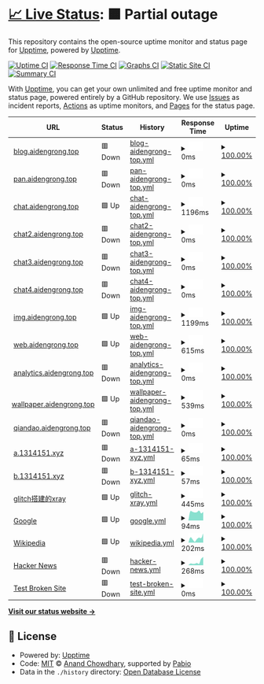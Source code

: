 # [📈 Live Status](https://demo.upptime.js.org): <!--live status--> **🟧 Partial outage**

This repository contains the open-source uptime monitor and status page for [Upptime](https://upptime.js.org), powered by [Upptime](https://github.com/upptime/upptime).

[![Uptime CI](https://github.com/upptime/upptime/workflows/Uptime%20CI/badge.svg)](https://github.com/upptime/upptime/actions?query=workflow%3A%22Uptime+CI%22)
[![Response Time CI](https://github.com/upptime/upptime/workflows/Response%20Time%20CI/badge.svg)](https://github.com/upptime/upptime/actions?query=workflow%3A%22Response+Time+CI%22)
[![Graphs CI](https://github.com/upptime/upptime/workflows/Graphs%20CI/badge.svg)](https://github.com/upptime/upptime/actions?query=workflow%3A%22Graphs+CI%22)
[![Static Site CI](https://github.com/upptime/upptime/workflows/Static%20Site%20CI/badge.svg)](https://github.com/upptime/upptime/actions?query=workflow%3A%22Static+Site+CI%22)
[![Summary CI](https://github.com/upptime/upptime/workflows/Summary%20CI/badge.svg)](https://github.com/upptime/upptime/actions?query=workflow%3A%22Summary+CI%22)

With [Upptime](https://upptime.js.org), you can get your own unlimited and free uptime monitor and status page, powered entirely by a GitHub repository. We use [Issues](https://github.com/upptime/upptime/issues) as incident reports, [Actions](https://github.com/upptime/upptime/actions) as uptime monitors, and [Pages](https://demo.upptime.js.org) for the status page.

<!--start: status pages-->
<!-- This summary is generated by Upptime (https://github.com/upptime/upptime) -->
<!-- Do not edit this manually, your changes will be overwritten -->
<!-- prettier-ignore -->
| URL | Status | History | Response Time | Uptime |
| --- | ------ | ------- | ------------- | ------ |
| <img alt="" src="https://icons.duckduckgo.com/ip3/blog.aidengrong.top.ico" height="13"> [blog.aidengrong.top](https://blog.aidengrong.top) | 🟥 Down | [blog-aidengrong-top.yml](https://github.com/xfxx2022/upptime/commits/HEAD/history/blog-aidengrong-top.yml) | <details><summary><img alt="Response time graph" src="./graphs/blog-aidengrong-top/response-time-week.png" height="20"> 0ms</summary><br><a href="https://demo.upptime.js.org/history/blog-aidengrong-top"><img alt="Response time 875" src="https://img.shields.io/endpoint?url=https%3A%2F%2Fraw.githubusercontent.com%2Fxfxx2022%2Fupptime%2FHEAD%2Fapi%2Fblog-aidengrong-top%2Fresponse-time.json"></a><br><a href="https://demo.upptime.js.org/history/blog-aidengrong-top"><img alt="24-hour response time 0" src="https://img.shields.io/endpoint?url=https%3A%2F%2Fraw.githubusercontent.com%2Fxfxx2022%2Fupptime%2FHEAD%2Fapi%2Fblog-aidengrong-top%2Fresponse-time-day.json"></a><br><a href="https://demo.upptime.js.org/history/blog-aidengrong-top"><img alt="7-day response time 0" src="https://img.shields.io/endpoint?url=https%3A%2F%2Fraw.githubusercontent.com%2Fxfxx2022%2Fupptime%2FHEAD%2Fapi%2Fblog-aidengrong-top%2Fresponse-time-week.json"></a><br><a href="https://demo.upptime.js.org/history/blog-aidengrong-top"><img alt="30-day response time 0" src="https://img.shields.io/endpoint?url=https%3A%2F%2Fraw.githubusercontent.com%2Fxfxx2022%2Fupptime%2FHEAD%2Fapi%2Fblog-aidengrong-top%2Fresponse-time-month.json"></a><br><a href="https://demo.upptime.js.org/history/blog-aidengrong-top"><img alt="1-year response time 875" src="https://img.shields.io/endpoint?url=https%3A%2F%2Fraw.githubusercontent.com%2Fxfxx2022%2Fupptime%2FHEAD%2Fapi%2Fblog-aidengrong-top%2Fresponse-time-year.json"></a></details> | <details><summary><a href="https://demo.upptime.js.org/history/blog-aidengrong-top">100.00%</a></summary><a href="https://demo.upptime.js.org/history/blog-aidengrong-top"><img alt="All-time uptime 100.00%" src="https://img.shields.io/endpoint?url=https%3A%2F%2Fraw.githubusercontent.com%2Fxfxx2022%2Fupptime%2FHEAD%2Fapi%2Fblog-aidengrong-top%2Fuptime.json"></a><br><a href="https://demo.upptime.js.org/history/blog-aidengrong-top"><img alt="24-hour uptime 100.00%" src="https://img.shields.io/endpoint?url=https%3A%2F%2Fraw.githubusercontent.com%2Fxfxx2022%2Fupptime%2FHEAD%2Fapi%2Fblog-aidengrong-top%2Fuptime-day.json"></a><br><a href="https://demo.upptime.js.org/history/blog-aidengrong-top"><img alt="7-day uptime 100.00%" src="https://img.shields.io/endpoint?url=https%3A%2F%2Fraw.githubusercontent.com%2Fxfxx2022%2Fupptime%2FHEAD%2Fapi%2Fblog-aidengrong-top%2Fuptime-week.json"></a><br><a href="https://demo.upptime.js.org/history/blog-aidengrong-top"><img alt="30-day uptime 100.00%" src="https://img.shields.io/endpoint?url=https%3A%2F%2Fraw.githubusercontent.com%2Fxfxx2022%2Fupptime%2FHEAD%2Fapi%2Fblog-aidengrong-top%2Fuptime-month.json"></a><br><a href="https://demo.upptime.js.org/history/blog-aidengrong-top"><img alt="1-year uptime 100.00%" src="https://img.shields.io/endpoint?url=https%3A%2F%2Fraw.githubusercontent.com%2Fxfxx2022%2Fupptime%2FHEAD%2Fapi%2Fblog-aidengrong-top%2Fuptime-year.json"></a></details>
| <img alt="" src="https://icons.duckduckgo.com/ip3/pan.aidengrong.top.ico" height="13"> [pan.aidengrong.top](https://pan.aidengrong.top) | 🟥 Down | [pan-aidengrong-top.yml](https://github.com/xfxx2022/upptime/commits/HEAD/history/pan-aidengrong-top.yml) | <details><summary><img alt="Response time graph" src="./graphs/pan-aidengrong-top/response-time-week.png" height="20"> 0ms</summary><br><a href="https://demo.upptime.js.org/history/pan-aidengrong-top"><img alt="Response time 1245" src="https://img.shields.io/endpoint?url=https%3A%2F%2Fraw.githubusercontent.com%2Fxfxx2022%2Fupptime%2FHEAD%2Fapi%2Fpan-aidengrong-top%2Fresponse-time.json"></a><br><a href="https://demo.upptime.js.org/history/pan-aidengrong-top"><img alt="24-hour response time 0" src="https://img.shields.io/endpoint?url=https%3A%2F%2Fraw.githubusercontent.com%2Fxfxx2022%2Fupptime%2FHEAD%2Fapi%2Fpan-aidengrong-top%2Fresponse-time-day.json"></a><br><a href="https://demo.upptime.js.org/history/pan-aidengrong-top"><img alt="7-day response time 0" src="https://img.shields.io/endpoint?url=https%3A%2F%2Fraw.githubusercontent.com%2Fxfxx2022%2Fupptime%2FHEAD%2Fapi%2Fpan-aidengrong-top%2Fresponse-time-week.json"></a><br><a href="https://demo.upptime.js.org/history/pan-aidengrong-top"><img alt="30-day response time 0" src="https://img.shields.io/endpoint?url=https%3A%2F%2Fraw.githubusercontent.com%2Fxfxx2022%2Fupptime%2FHEAD%2Fapi%2Fpan-aidengrong-top%2Fresponse-time-month.json"></a><br><a href="https://demo.upptime.js.org/history/pan-aidengrong-top"><img alt="1-year response time 1245" src="https://img.shields.io/endpoint?url=https%3A%2F%2Fraw.githubusercontent.com%2Fxfxx2022%2Fupptime%2FHEAD%2Fapi%2Fpan-aidengrong-top%2Fresponse-time-year.json"></a></details> | <details><summary><a href="https://demo.upptime.js.org/history/pan-aidengrong-top">100.00%</a></summary><a href="https://demo.upptime.js.org/history/pan-aidengrong-top"><img alt="All-time uptime 100.00%" src="https://img.shields.io/endpoint?url=https%3A%2F%2Fraw.githubusercontent.com%2Fxfxx2022%2Fupptime%2FHEAD%2Fapi%2Fpan-aidengrong-top%2Fuptime.json"></a><br><a href="https://demo.upptime.js.org/history/pan-aidengrong-top"><img alt="24-hour uptime 100.00%" src="https://img.shields.io/endpoint?url=https%3A%2F%2Fraw.githubusercontent.com%2Fxfxx2022%2Fupptime%2FHEAD%2Fapi%2Fpan-aidengrong-top%2Fuptime-day.json"></a><br><a href="https://demo.upptime.js.org/history/pan-aidengrong-top"><img alt="7-day uptime 100.00%" src="https://img.shields.io/endpoint?url=https%3A%2F%2Fraw.githubusercontent.com%2Fxfxx2022%2Fupptime%2FHEAD%2Fapi%2Fpan-aidengrong-top%2Fuptime-week.json"></a><br><a href="https://demo.upptime.js.org/history/pan-aidengrong-top"><img alt="30-day uptime 100.00%" src="https://img.shields.io/endpoint?url=https%3A%2F%2Fraw.githubusercontent.com%2Fxfxx2022%2Fupptime%2FHEAD%2Fapi%2Fpan-aidengrong-top%2Fuptime-month.json"></a><br><a href="https://demo.upptime.js.org/history/pan-aidengrong-top"><img alt="1-year uptime 100.00%" src="https://img.shields.io/endpoint?url=https%3A%2F%2Fraw.githubusercontent.com%2Fxfxx2022%2Fupptime%2FHEAD%2Fapi%2Fpan-aidengrong-top%2Fuptime-year.json"></a></details>
| <img alt="" src="https://icons.duckduckgo.com/ip3/chat.aidengrong.top.ico" height="13"> [chat.aidengrong.top](https://chat.aidengrong.top) | 🟩 Up | [chat-aidengrong-top.yml](https://github.com/xfxx2022/upptime/commits/HEAD/history/chat-aidengrong-top.yml) | <details><summary><img alt="Response time graph" src="./graphs/chat-aidengrong-top/response-time-week.png" height="20"> 1196ms</summary><br><a href="https://demo.upptime.js.org/history/chat-aidengrong-top"><img alt="Response time 1202" src="https://img.shields.io/endpoint?url=https%3A%2F%2Fraw.githubusercontent.com%2Fxfxx2022%2Fupptime%2FHEAD%2Fapi%2Fchat-aidengrong-top%2Fresponse-time.json"></a><br><a href="https://demo.upptime.js.org/history/chat-aidengrong-top"><img alt="24-hour response time 1557" src="https://img.shields.io/endpoint?url=https%3A%2F%2Fraw.githubusercontent.com%2Fxfxx2022%2Fupptime%2FHEAD%2Fapi%2Fchat-aidengrong-top%2Fresponse-time-day.json"></a><br><a href="https://demo.upptime.js.org/history/chat-aidengrong-top"><img alt="7-day response time 1196" src="https://img.shields.io/endpoint?url=https%3A%2F%2Fraw.githubusercontent.com%2Fxfxx2022%2Fupptime%2FHEAD%2Fapi%2Fchat-aidengrong-top%2Fresponse-time-week.json"></a><br><a href="https://demo.upptime.js.org/history/chat-aidengrong-top"><img alt="30-day response time 1153" src="https://img.shields.io/endpoint?url=https%3A%2F%2Fraw.githubusercontent.com%2Fxfxx2022%2Fupptime%2FHEAD%2Fapi%2Fchat-aidengrong-top%2Fresponse-time-month.json"></a><br><a href="https://demo.upptime.js.org/history/chat-aidengrong-top"><img alt="1-year response time 1202" src="https://img.shields.io/endpoint?url=https%3A%2F%2Fraw.githubusercontent.com%2Fxfxx2022%2Fupptime%2FHEAD%2Fapi%2Fchat-aidengrong-top%2Fresponse-time-year.json"></a></details> | <details><summary><a href="https://demo.upptime.js.org/history/chat-aidengrong-top">100.00%</a></summary><a href="https://demo.upptime.js.org/history/chat-aidengrong-top"><img alt="All-time uptime 100.00%" src="https://img.shields.io/endpoint?url=https%3A%2F%2Fraw.githubusercontent.com%2Fxfxx2022%2Fupptime%2FHEAD%2Fapi%2Fchat-aidengrong-top%2Fuptime.json"></a><br><a href="https://demo.upptime.js.org/history/chat-aidengrong-top"><img alt="24-hour uptime 100.00%" src="https://img.shields.io/endpoint?url=https%3A%2F%2Fraw.githubusercontent.com%2Fxfxx2022%2Fupptime%2FHEAD%2Fapi%2Fchat-aidengrong-top%2Fuptime-day.json"></a><br><a href="https://demo.upptime.js.org/history/chat-aidengrong-top"><img alt="7-day uptime 100.00%" src="https://img.shields.io/endpoint?url=https%3A%2F%2Fraw.githubusercontent.com%2Fxfxx2022%2Fupptime%2FHEAD%2Fapi%2Fchat-aidengrong-top%2Fuptime-week.json"></a><br><a href="https://demo.upptime.js.org/history/chat-aidengrong-top"><img alt="30-day uptime 100.00%" src="https://img.shields.io/endpoint?url=https%3A%2F%2Fraw.githubusercontent.com%2Fxfxx2022%2Fupptime%2FHEAD%2Fapi%2Fchat-aidengrong-top%2Fuptime-month.json"></a><br><a href="https://demo.upptime.js.org/history/chat-aidengrong-top"><img alt="1-year uptime 100.00%" src="https://img.shields.io/endpoint?url=https%3A%2F%2Fraw.githubusercontent.com%2Fxfxx2022%2Fupptime%2FHEAD%2Fapi%2Fchat-aidengrong-top%2Fuptime-year.json"></a></details>
| <img alt="" src="https://icons.duckduckgo.com/ip3/chat2.aidengrong.top.ico" height="13"> [chat2.aidengrong.top](https://chat2.aidengrong.top) | 🟥 Down | [chat2-aidengrong-top.yml](https://github.com/xfxx2022/upptime/commits/HEAD/history/chat2-aidengrong-top.yml) | <details><summary><img alt="Response time graph" src="./graphs/chat2-aidengrong-top/response-time-week.png" height="20"> 0ms</summary><br><a href="https://demo.upptime.js.org/history/chat2-aidengrong-top"><img alt="Response time 794" src="https://img.shields.io/endpoint?url=https%3A%2F%2Fraw.githubusercontent.com%2Fxfxx2022%2Fupptime%2FHEAD%2Fapi%2Fchat2-aidengrong-top%2Fresponse-time.json"></a><br><a href="https://demo.upptime.js.org/history/chat2-aidengrong-top"><img alt="24-hour response time 0" src="https://img.shields.io/endpoint?url=https%3A%2F%2Fraw.githubusercontent.com%2Fxfxx2022%2Fupptime%2FHEAD%2Fapi%2Fchat2-aidengrong-top%2Fresponse-time-day.json"></a><br><a href="https://demo.upptime.js.org/history/chat2-aidengrong-top"><img alt="7-day response time 0" src="https://img.shields.io/endpoint?url=https%3A%2F%2Fraw.githubusercontent.com%2Fxfxx2022%2Fupptime%2FHEAD%2Fapi%2Fchat2-aidengrong-top%2Fresponse-time-week.json"></a><br><a href="https://demo.upptime.js.org/history/chat2-aidengrong-top"><img alt="30-day response time 0" src="https://img.shields.io/endpoint?url=https%3A%2F%2Fraw.githubusercontent.com%2Fxfxx2022%2Fupptime%2FHEAD%2Fapi%2Fchat2-aidengrong-top%2Fresponse-time-month.json"></a><br><a href="https://demo.upptime.js.org/history/chat2-aidengrong-top"><img alt="1-year response time 794" src="https://img.shields.io/endpoint?url=https%3A%2F%2Fraw.githubusercontent.com%2Fxfxx2022%2Fupptime%2FHEAD%2Fapi%2Fchat2-aidengrong-top%2Fresponse-time-year.json"></a></details> | <details><summary><a href="https://demo.upptime.js.org/history/chat2-aidengrong-top">100.00%</a></summary><a href="https://demo.upptime.js.org/history/chat2-aidengrong-top"><img alt="All-time uptime 100.00%" src="https://img.shields.io/endpoint?url=https%3A%2F%2Fraw.githubusercontent.com%2Fxfxx2022%2Fupptime%2FHEAD%2Fapi%2Fchat2-aidengrong-top%2Fuptime.json"></a><br><a href="https://demo.upptime.js.org/history/chat2-aidengrong-top"><img alt="24-hour uptime 100.00%" src="https://img.shields.io/endpoint?url=https%3A%2F%2Fraw.githubusercontent.com%2Fxfxx2022%2Fupptime%2FHEAD%2Fapi%2Fchat2-aidengrong-top%2Fuptime-day.json"></a><br><a href="https://demo.upptime.js.org/history/chat2-aidengrong-top"><img alt="7-day uptime 100.00%" src="https://img.shields.io/endpoint?url=https%3A%2F%2Fraw.githubusercontent.com%2Fxfxx2022%2Fupptime%2FHEAD%2Fapi%2Fchat2-aidengrong-top%2Fuptime-week.json"></a><br><a href="https://demo.upptime.js.org/history/chat2-aidengrong-top"><img alt="30-day uptime 100.00%" src="https://img.shields.io/endpoint?url=https%3A%2F%2Fraw.githubusercontent.com%2Fxfxx2022%2Fupptime%2FHEAD%2Fapi%2Fchat2-aidengrong-top%2Fuptime-month.json"></a><br><a href="https://demo.upptime.js.org/history/chat2-aidengrong-top"><img alt="1-year uptime 100.00%" src="https://img.shields.io/endpoint?url=https%3A%2F%2Fraw.githubusercontent.com%2Fxfxx2022%2Fupptime%2FHEAD%2Fapi%2Fchat2-aidengrong-top%2Fuptime-year.json"></a></details>
| <img alt="" src="https://icons.duckduckgo.com/ip3/chat3.aidengrong.top.ico" height="13"> [chat3.aidengrong.top](https://chat3.aidengrong.top) | 🟥 Down | [chat3-aidengrong-top.yml](https://github.com/xfxx2022/upptime/commits/HEAD/history/chat3-aidengrong-top.yml) | <details><summary><img alt="Response time graph" src="./graphs/chat3-aidengrong-top/response-time-week.png" height="20"> 0ms</summary><br><a href="https://demo.upptime.js.org/history/chat3-aidengrong-top"><img alt="Response time 0" src="https://img.shields.io/endpoint?url=https%3A%2F%2Fraw.githubusercontent.com%2Fxfxx2022%2Fupptime%2FHEAD%2Fapi%2Fchat3-aidengrong-top%2Fresponse-time.json"></a><br><a href="https://demo.upptime.js.org/history/chat3-aidengrong-top"><img alt="24-hour response time 0" src="https://img.shields.io/endpoint?url=https%3A%2F%2Fraw.githubusercontent.com%2Fxfxx2022%2Fupptime%2FHEAD%2Fapi%2Fchat3-aidengrong-top%2Fresponse-time-day.json"></a><br><a href="https://demo.upptime.js.org/history/chat3-aidengrong-top"><img alt="7-day response time 0" src="https://img.shields.io/endpoint?url=https%3A%2F%2Fraw.githubusercontent.com%2Fxfxx2022%2Fupptime%2FHEAD%2Fapi%2Fchat3-aidengrong-top%2Fresponse-time-week.json"></a><br><a href="https://demo.upptime.js.org/history/chat3-aidengrong-top"><img alt="30-day response time 0" src="https://img.shields.io/endpoint?url=https%3A%2F%2Fraw.githubusercontent.com%2Fxfxx2022%2Fupptime%2FHEAD%2Fapi%2Fchat3-aidengrong-top%2Fresponse-time-month.json"></a><br><a href="https://demo.upptime.js.org/history/chat3-aidengrong-top"><img alt="1-year response time 0" src="https://img.shields.io/endpoint?url=https%3A%2F%2Fraw.githubusercontent.com%2Fxfxx2022%2Fupptime%2FHEAD%2Fapi%2Fchat3-aidengrong-top%2Fresponse-time-year.json"></a></details> | <details><summary><a href="https://demo.upptime.js.org/history/chat3-aidengrong-top">100.00%</a></summary><a href="https://demo.upptime.js.org/history/chat3-aidengrong-top"><img alt="All-time uptime 100.00%" src="https://img.shields.io/endpoint?url=https%3A%2F%2Fraw.githubusercontent.com%2Fxfxx2022%2Fupptime%2FHEAD%2Fapi%2Fchat3-aidengrong-top%2Fuptime.json"></a><br><a href="https://demo.upptime.js.org/history/chat3-aidengrong-top"><img alt="24-hour uptime 100.00%" src="https://img.shields.io/endpoint?url=https%3A%2F%2Fraw.githubusercontent.com%2Fxfxx2022%2Fupptime%2FHEAD%2Fapi%2Fchat3-aidengrong-top%2Fuptime-day.json"></a><br><a href="https://demo.upptime.js.org/history/chat3-aidengrong-top"><img alt="7-day uptime 100.00%" src="https://img.shields.io/endpoint?url=https%3A%2F%2Fraw.githubusercontent.com%2Fxfxx2022%2Fupptime%2FHEAD%2Fapi%2Fchat3-aidengrong-top%2Fuptime-week.json"></a><br><a href="https://demo.upptime.js.org/history/chat3-aidengrong-top"><img alt="30-day uptime 100.00%" src="https://img.shields.io/endpoint?url=https%3A%2F%2Fraw.githubusercontent.com%2Fxfxx2022%2Fupptime%2FHEAD%2Fapi%2Fchat3-aidengrong-top%2Fuptime-month.json"></a><br><a href="https://demo.upptime.js.org/history/chat3-aidengrong-top"><img alt="1-year uptime 100.00%" src="https://img.shields.io/endpoint?url=https%3A%2F%2Fraw.githubusercontent.com%2Fxfxx2022%2Fupptime%2FHEAD%2Fapi%2Fchat3-aidengrong-top%2Fuptime-year.json"></a></details>
| <img alt="" src="https://icons.duckduckgo.com/ip3/chat4.aidengrong.top.ico" height="13"> [chat4.aidengrong.top](https://chat4.aidengrong.top) | 🟥 Down | [chat4-aidengrong-top.yml](https://github.com/xfxx2022/upptime/commits/HEAD/history/chat4-aidengrong-top.yml) | <details><summary><img alt="Response time graph" src="./graphs/chat4-aidengrong-top/response-time-week.png" height="20"> 0ms</summary><br><a href="https://demo.upptime.js.org/history/chat4-aidengrong-top"><img alt="Response time 805" src="https://img.shields.io/endpoint?url=https%3A%2F%2Fraw.githubusercontent.com%2Fxfxx2022%2Fupptime%2FHEAD%2Fapi%2Fchat4-aidengrong-top%2Fresponse-time.json"></a><br><a href="https://demo.upptime.js.org/history/chat4-aidengrong-top"><img alt="24-hour response time 0" src="https://img.shields.io/endpoint?url=https%3A%2F%2Fraw.githubusercontent.com%2Fxfxx2022%2Fupptime%2FHEAD%2Fapi%2Fchat4-aidengrong-top%2Fresponse-time-day.json"></a><br><a href="https://demo.upptime.js.org/history/chat4-aidengrong-top"><img alt="7-day response time 0" src="https://img.shields.io/endpoint?url=https%3A%2F%2Fraw.githubusercontent.com%2Fxfxx2022%2Fupptime%2FHEAD%2Fapi%2Fchat4-aidengrong-top%2Fresponse-time-week.json"></a><br><a href="https://demo.upptime.js.org/history/chat4-aidengrong-top"><img alt="30-day response time 0" src="https://img.shields.io/endpoint?url=https%3A%2F%2Fraw.githubusercontent.com%2Fxfxx2022%2Fupptime%2FHEAD%2Fapi%2Fchat4-aidengrong-top%2Fresponse-time-month.json"></a><br><a href="https://demo.upptime.js.org/history/chat4-aidengrong-top"><img alt="1-year response time 805" src="https://img.shields.io/endpoint?url=https%3A%2F%2Fraw.githubusercontent.com%2Fxfxx2022%2Fupptime%2FHEAD%2Fapi%2Fchat4-aidengrong-top%2Fresponse-time-year.json"></a></details> | <details><summary><a href="https://demo.upptime.js.org/history/chat4-aidengrong-top">100.00%</a></summary><a href="https://demo.upptime.js.org/history/chat4-aidengrong-top"><img alt="All-time uptime 100.00%" src="https://img.shields.io/endpoint?url=https%3A%2F%2Fraw.githubusercontent.com%2Fxfxx2022%2Fupptime%2FHEAD%2Fapi%2Fchat4-aidengrong-top%2Fuptime.json"></a><br><a href="https://demo.upptime.js.org/history/chat4-aidengrong-top"><img alt="24-hour uptime 100.00%" src="https://img.shields.io/endpoint?url=https%3A%2F%2Fraw.githubusercontent.com%2Fxfxx2022%2Fupptime%2FHEAD%2Fapi%2Fchat4-aidengrong-top%2Fuptime-day.json"></a><br><a href="https://demo.upptime.js.org/history/chat4-aidengrong-top"><img alt="7-day uptime 100.00%" src="https://img.shields.io/endpoint?url=https%3A%2F%2Fraw.githubusercontent.com%2Fxfxx2022%2Fupptime%2FHEAD%2Fapi%2Fchat4-aidengrong-top%2Fuptime-week.json"></a><br><a href="https://demo.upptime.js.org/history/chat4-aidengrong-top"><img alt="30-day uptime 100.00%" src="https://img.shields.io/endpoint?url=https%3A%2F%2Fraw.githubusercontent.com%2Fxfxx2022%2Fupptime%2FHEAD%2Fapi%2Fchat4-aidengrong-top%2Fuptime-month.json"></a><br><a href="https://demo.upptime.js.org/history/chat4-aidengrong-top"><img alt="1-year uptime 100.00%" src="https://img.shields.io/endpoint?url=https%3A%2F%2Fraw.githubusercontent.com%2Fxfxx2022%2Fupptime%2FHEAD%2Fapi%2Fchat4-aidengrong-top%2Fuptime-year.json"></a></details>
| <img alt="" src="https://icons.duckduckgo.com/ip3/img.aidengrong.top.ico" height="13"> [img.aidengrong.top](https://img.aidengrong.top) | 🟩 Up | [img-aidengrong-top.yml](https://github.com/xfxx2022/upptime/commits/HEAD/history/img-aidengrong-top.yml) | <details><summary><img alt="Response time graph" src="./graphs/img-aidengrong-top/response-time-week.png" height="20"> 1199ms</summary><br><a href="https://demo.upptime.js.org/history/img-aidengrong-top"><img alt="Response time 1254" src="https://img.shields.io/endpoint?url=https%3A%2F%2Fraw.githubusercontent.com%2Fxfxx2022%2Fupptime%2FHEAD%2Fapi%2Fimg-aidengrong-top%2Fresponse-time.json"></a><br><a href="https://demo.upptime.js.org/history/img-aidengrong-top"><img alt="24-hour response time 1412" src="https://img.shields.io/endpoint?url=https%3A%2F%2Fraw.githubusercontent.com%2Fxfxx2022%2Fupptime%2FHEAD%2Fapi%2Fimg-aidengrong-top%2Fresponse-time-day.json"></a><br><a href="https://demo.upptime.js.org/history/img-aidengrong-top"><img alt="7-day response time 1199" src="https://img.shields.io/endpoint?url=https%3A%2F%2Fraw.githubusercontent.com%2Fxfxx2022%2Fupptime%2FHEAD%2Fapi%2Fimg-aidengrong-top%2Fresponse-time-week.json"></a><br><a href="https://demo.upptime.js.org/history/img-aidengrong-top"><img alt="30-day response time 1247" src="https://img.shields.io/endpoint?url=https%3A%2F%2Fraw.githubusercontent.com%2Fxfxx2022%2Fupptime%2FHEAD%2Fapi%2Fimg-aidengrong-top%2Fresponse-time-month.json"></a><br><a href="https://demo.upptime.js.org/history/img-aidengrong-top"><img alt="1-year response time 1254" src="https://img.shields.io/endpoint?url=https%3A%2F%2Fraw.githubusercontent.com%2Fxfxx2022%2Fupptime%2FHEAD%2Fapi%2Fimg-aidengrong-top%2Fresponse-time-year.json"></a></details> | <details><summary><a href="https://demo.upptime.js.org/history/img-aidengrong-top">100.00%</a></summary><a href="https://demo.upptime.js.org/history/img-aidengrong-top"><img alt="All-time uptime 100.00%" src="https://img.shields.io/endpoint?url=https%3A%2F%2Fraw.githubusercontent.com%2Fxfxx2022%2Fupptime%2FHEAD%2Fapi%2Fimg-aidengrong-top%2Fuptime.json"></a><br><a href="https://demo.upptime.js.org/history/img-aidengrong-top"><img alt="24-hour uptime 100.00%" src="https://img.shields.io/endpoint?url=https%3A%2F%2Fraw.githubusercontent.com%2Fxfxx2022%2Fupptime%2FHEAD%2Fapi%2Fimg-aidengrong-top%2Fuptime-day.json"></a><br><a href="https://demo.upptime.js.org/history/img-aidengrong-top"><img alt="7-day uptime 100.00%" src="https://img.shields.io/endpoint?url=https%3A%2F%2Fraw.githubusercontent.com%2Fxfxx2022%2Fupptime%2FHEAD%2Fapi%2Fimg-aidengrong-top%2Fuptime-week.json"></a><br><a href="https://demo.upptime.js.org/history/img-aidengrong-top"><img alt="30-day uptime 100.00%" src="https://img.shields.io/endpoint?url=https%3A%2F%2Fraw.githubusercontent.com%2Fxfxx2022%2Fupptime%2FHEAD%2Fapi%2Fimg-aidengrong-top%2Fuptime-month.json"></a><br><a href="https://demo.upptime.js.org/history/img-aidengrong-top"><img alt="1-year uptime 100.00%" src="https://img.shields.io/endpoint?url=https%3A%2F%2Fraw.githubusercontent.com%2Fxfxx2022%2Fupptime%2FHEAD%2Fapi%2Fimg-aidengrong-top%2Fuptime-year.json"></a></details>
| <img alt="" src="https://icons.duckduckgo.com/ip3/web.aidengrong.top.ico" height="13"> [web.aidengrong.top](https://web.aidengrong.top) | 🟩 Up | [web-aidengrong-top.yml](https://github.com/xfxx2022/upptime/commits/HEAD/history/web-aidengrong-top.yml) | <details><summary><img alt="Response time graph" src="./graphs/web-aidengrong-top/response-time-week.png" height="20"> 615ms</summary><br><a href="https://demo.upptime.js.org/history/web-aidengrong-top"><img alt="Response time 617" src="https://img.shields.io/endpoint?url=https%3A%2F%2Fraw.githubusercontent.com%2Fxfxx2022%2Fupptime%2FHEAD%2Fapi%2Fweb-aidengrong-top%2Fresponse-time.json"></a><br><a href="https://demo.upptime.js.org/history/web-aidengrong-top"><img alt="24-hour response time 546" src="https://img.shields.io/endpoint?url=https%3A%2F%2Fraw.githubusercontent.com%2Fxfxx2022%2Fupptime%2FHEAD%2Fapi%2Fweb-aidengrong-top%2Fresponse-time-day.json"></a><br><a href="https://demo.upptime.js.org/history/web-aidengrong-top"><img alt="7-day response time 615" src="https://img.shields.io/endpoint?url=https%3A%2F%2Fraw.githubusercontent.com%2Fxfxx2022%2Fupptime%2FHEAD%2Fapi%2Fweb-aidengrong-top%2Fresponse-time-week.json"></a><br><a href="https://demo.upptime.js.org/history/web-aidengrong-top"><img alt="30-day response time 612" src="https://img.shields.io/endpoint?url=https%3A%2F%2Fraw.githubusercontent.com%2Fxfxx2022%2Fupptime%2FHEAD%2Fapi%2Fweb-aidengrong-top%2Fresponse-time-month.json"></a><br><a href="https://demo.upptime.js.org/history/web-aidengrong-top"><img alt="1-year response time 617" src="https://img.shields.io/endpoint?url=https%3A%2F%2Fraw.githubusercontent.com%2Fxfxx2022%2Fupptime%2FHEAD%2Fapi%2Fweb-aidengrong-top%2Fresponse-time-year.json"></a></details> | <details><summary><a href="https://demo.upptime.js.org/history/web-aidengrong-top">100.00%</a></summary><a href="https://demo.upptime.js.org/history/web-aidengrong-top"><img alt="All-time uptime 100.00%" src="https://img.shields.io/endpoint?url=https%3A%2F%2Fraw.githubusercontent.com%2Fxfxx2022%2Fupptime%2FHEAD%2Fapi%2Fweb-aidengrong-top%2Fuptime.json"></a><br><a href="https://demo.upptime.js.org/history/web-aidengrong-top"><img alt="24-hour uptime 100.00%" src="https://img.shields.io/endpoint?url=https%3A%2F%2Fraw.githubusercontent.com%2Fxfxx2022%2Fupptime%2FHEAD%2Fapi%2Fweb-aidengrong-top%2Fuptime-day.json"></a><br><a href="https://demo.upptime.js.org/history/web-aidengrong-top"><img alt="7-day uptime 100.00%" src="https://img.shields.io/endpoint?url=https%3A%2F%2Fraw.githubusercontent.com%2Fxfxx2022%2Fupptime%2FHEAD%2Fapi%2Fweb-aidengrong-top%2Fuptime-week.json"></a><br><a href="https://demo.upptime.js.org/history/web-aidengrong-top"><img alt="30-day uptime 100.00%" src="https://img.shields.io/endpoint?url=https%3A%2F%2Fraw.githubusercontent.com%2Fxfxx2022%2Fupptime%2FHEAD%2Fapi%2Fweb-aidengrong-top%2Fuptime-month.json"></a><br><a href="https://demo.upptime.js.org/history/web-aidengrong-top"><img alt="1-year uptime 100.00%" src="https://img.shields.io/endpoint?url=https%3A%2F%2Fraw.githubusercontent.com%2Fxfxx2022%2Fupptime%2FHEAD%2Fapi%2Fweb-aidengrong-top%2Fuptime-year.json"></a></details>
| <img alt="" src="https://icons.duckduckgo.com/ip3/analytics.aidengrong.top.ico" height="13"> [analytics.aidengrong.top](https://analytics.aidengrong.top) | 🟥 Down | [analytics-aidengrong-top.yml](https://github.com/xfxx2022/upptime/commits/HEAD/history/analytics-aidengrong-top.yml) | <details><summary><img alt="Response time graph" src="./graphs/analytics-aidengrong-top/response-time-week.png" height="20"> 0ms</summary><br><a href="https://demo.upptime.js.org/history/analytics-aidengrong-top"><img alt="Response time 576" src="https://img.shields.io/endpoint?url=https%3A%2F%2Fraw.githubusercontent.com%2Fxfxx2022%2Fupptime%2FHEAD%2Fapi%2Fanalytics-aidengrong-top%2Fresponse-time.json"></a><br><a href="https://demo.upptime.js.org/history/analytics-aidengrong-top"><img alt="24-hour response time 0" src="https://img.shields.io/endpoint?url=https%3A%2F%2Fraw.githubusercontent.com%2Fxfxx2022%2Fupptime%2FHEAD%2Fapi%2Fanalytics-aidengrong-top%2Fresponse-time-day.json"></a><br><a href="https://demo.upptime.js.org/history/analytics-aidengrong-top"><img alt="7-day response time 0" src="https://img.shields.io/endpoint?url=https%3A%2F%2Fraw.githubusercontent.com%2Fxfxx2022%2Fupptime%2FHEAD%2Fapi%2Fanalytics-aidengrong-top%2Fresponse-time-week.json"></a><br><a href="https://demo.upptime.js.org/history/analytics-aidengrong-top"><img alt="30-day response time 0" src="https://img.shields.io/endpoint?url=https%3A%2F%2Fraw.githubusercontent.com%2Fxfxx2022%2Fupptime%2FHEAD%2Fapi%2Fanalytics-aidengrong-top%2Fresponse-time-month.json"></a><br><a href="https://demo.upptime.js.org/history/analytics-aidengrong-top"><img alt="1-year response time 576" src="https://img.shields.io/endpoint?url=https%3A%2F%2Fraw.githubusercontent.com%2Fxfxx2022%2Fupptime%2FHEAD%2Fapi%2Fanalytics-aidengrong-top%2Fresponse-time-year.json"></a></details> | <details><summary><a href="https://demo.upptime.js.org/history/analytics-aidengrong-top">100.00%</a></summary><a href="https://demo.upptime.js.org/history/analytics-aidengrong-top"><img alt="All-time uptime 100.00%" src="https://img.shields.io/endpoint?url=https%3A%2F%2Fraw.githubusercontent.com%2Fxfxx2022%2Fupptime%2FHEAD%2Fapi%2Fanalytics-aidengrong-top%2Fuptime.json"></a><br><a href="https://demo.upptime.js.org/history/analytics-aidengrong-top"><img alt="24-hour uptime 100.00%" src="https://img.shields.io/endpoint?url=https%3A%2F%2Fraw.githubusercontent.com%2Fxfxx2022%2Fupptime%2FHEAD%2Fapi%2Fanalytics-aidengrong-top%2Fuptime-day.json"></a><br><a href="https://demo.upptime.js.org/history/analytics-aidengrong-top"><img alt="7-day uptime 100.00%" src="https://img.shields.io/endpoint?url=https%3A%2F%2Fraw.githubusercontent.com%2Fxfxx2022%2Fupptime%2FHEAD%2Fapi%2Fanalytics-aidengrong-top%2Fuptime-week.json"></a><br><a href="https://demo.upptime.js.org/history/analytics-aidengrong-top"><img alt="30-day uptime 100.00%" src="https://img.shields.io/endpoint?url=https%3A%2F%2Fraw.githubusercontent.com%2Fxfxx2022%2Fupptime%2FHEAD%2Fapi%2Fanalytics-aidengrong-top%2Fuptime-month.json"></a><br><a href="https://demo.upptime.js.org/history/analytics-aidengrong-top"><img alt="1-year uptime 100.00%" src="https://img.shields.io/endpoint?url=https%3A%2F%2Fraw.githubusercontent.com%2Fxfxx2022%2Fupptime%2FHEAD%2Fapi%2Fanalytics-aidengrong-top%2Fuptime-year.json"></a></details>
| <img alt="" src="https://icons.duckduckgo.com/ip3/wallpaper.aidengrong.top.ico" height="13"> [wallpaper.aidengrong.top](https://wallpaper.aidengrong.top) | 🟩 Up | [wallpaper-aidengrong-top.yml](https://github.com/xfxx2022/upptime/commits/HEAD/history/wallpaper-aidengrong-top.yml) | <details><summary><img alt="Response time graph" src="./graphs/wallpaper-aidengrong-top/response-time-week.png" height="20"> 539ms</summary><br><a href="https://demo.upptime.js.org/history/wallpaper-aidengrong-top"><img alt="Response time 606" src="https://img.shields.io/endpoint?url=https%3A%2F%2Fraw.githubusercontent.com%2Fxfxx2022%2Fupptime%2FHEAD%2Fapi%2Fwallpaper-aidengrong-top%2Fresponse-time.json"></a><br><a href="https://demo.upptime.js.org/history/wallpaper-aidengrong-top"><img alt="24-hour response time 676" src="https://img.shields.io/endpoint?url=https%3A%2F%2Fraw.githubusercontent.com%2Fxfxx2022%2Fupptime%2FHEAD%2Fapi%2Fwallpaper-aidengrong-top%2Fresponse-time-day.json"></a><br><a href="https://demo.upptime.js.org/history/wallpaper-aidengrong-top"><img alt="7-day response time 539" src="https://img.shields.io/endpoint?url=https%3A%2F%2Fraw.githubusercontent.com%2Fxfxx2022%2Fupptime%2FHEAD%2Fapi%2Fwallpaper-aidengrong-top%2Fresponse-time-week.json"></a><br><a href="https://demo.upptime.js.org/history/wallpaper-aidengrong-top"><img alt="30-day response time 584" src="https://img.shields.io/endpoint?url=https%3A%2F%2Fraw.githubusercontent.com%2Fxfxx2022%2Fupptime%2FHEAD%2Fapi%2Fwallpaper-aidengrong-top%2Fresponse-time-month.json"></a><br><a href="https://demo.upptime.js.org/history/wallpaper-aidengrong-top"><img alt="1-year response time 606" src="https://img.shields.io/endpoint?url=https%3A%2F%2Fraw.githubusercontent.com%2Fxfxx2022%2Fupptime%2FHEAD%2Fapi%2Fwallpaper-aidengrong-top%2Fresponse-time-year.json"></a></details> | <details><summary><a href="https://demo.upptime.js.org/history/wallpaper-aidengrong-top">100.00%</a></summary><a href="https://demo.upptime.js.org/history/wallpaper-aidengrong-top"><img alt="All-time uptime 100.00%" src="https://img.shields.io/endpoint?url=https%3A%2F%2Fraw.githubusercontent.com%2Fxfxx2022%2Fupptime%2FHEAD%2Fapi%2Fwallpaper-aidengrong-top%2Fuptime.json"></a><br><a href="https://demo.upptime.js.org/history/wallpaper-aidengrong-top"><img alt="24-hour uptime 100.00%" src="https://img.shields.io/endpoint?url=https%3A%2F%2Fraw.githubusercontent.com%2Fxfxx2022%2Fupptime%2FHEAD%2Fapi%2Fwallpaper-aidengrong-top%2Fuptime-day.json"></a><br><a href="https://demo.upptime.js.org/history/wallpaper-aidengrong-top"><img alt="7-day uptime 100.00%" src="https://img.shields.io/endpoint?url=https%3A%2F%2Fraw.githubusercontent.com%2Fxfxx2022%2Fupptime%2FHEAD%2Fapi%2Fwallpaper-aidengrong-top%2Fuptime-week.json"></a><br><a href="https://demo.upptime.js.org/history/wallpaper-aidengrong-top"><img alt="30-day uptime 100.00%" src="https://img.shields.io/endpoint?url=https%3A%2F%2Fraw.githubusercontent.com%2Fxfxx2022%2Fupptime%2FHEAD%2Fapi%2Fwallpaper-aidengrong-top%2Fuptime-month.json"></a><br><a href="https://demo.upptime.js.org/history/wallpaper-aidengrong-top"><img alt="1-year uptime 100.00%" src="https://img.shields.io/endpoint?url=https%3A%2F%2Fraw.githubusercontent.com%2Fxfxx2022%2Fupptime%2FHEAD%2Fapi%2Fwallpaper-aidengrong-top%2Fuptime-year.json"></a></details>
| <img alt="" src="https://icons.duckduckgo.com/ip3/qiandao.aidengrong.top.ico" height="13"> [qiandao.aidengrong.top](https://qiandao.aidengrong.top) | 🟥 Down | [qiandao-aidengrong-top.yml](https://github.com/xfxx2022/upptime/commits/HEAD/history/qiandao-aidengrong-top.yml) | <details><summary><img alt="Response time graph" src="./graphs/qiandao-aidengrong-top/response-time-week.png" height="20"> 0ms</summary><br><a href="https://demo.upptime.js.org/history/qiandao-aidengrong-top"><img alt="Response time 1750" src="https://img.shields.io/endpoint?url=https%3A%2F%2Fraw.githubusercontent.com%2Fxfxx2022%2Fupptime%2FHEAD%2Fapi%2Fqiandao-aidengrong-top%2Fresponse-time.json"></a><br><a href="https://demo.upptime.js.org/history/qiandao-aidengrong-top"><img alt="24-hour response time 0" src="https://img.shields.io/endpoint?url=https%3A%2F%2Fraw.githubusercontent.com%2Fxfxx2022%2Fupptime%2FHEAD%2Fapi%2Fqiandao-aidengrong-top%2Fresponse-time-day.json"></a><br><a href="https://demo.upptime.js.org/history/qiandao-aidengrong-top"><img alt="7-day response time 0" src="https://img.shields.io/endpoint?url=https%3A%2F%2Fraw.githubusercontent.com%2Fxfxx2022%2Fupptime%2FHEAD%2Fapi%2Fqiandao-aidengrong-top%2Fresponse-time-week.json"></a><br><a href="https://demo.upptime.js.org/history/qiandao-aidengrong-top"><img alt="30-day response time 0" src="https://img.shields.io/endpoint?url=https%3A%2F%2Fraw.githubusercontent.com%2Fxfxx2022%2Fupptime%2FHEAD%2Fapi%2Fqiandao-aidengrong-top%2Fresponse-time-month.json"></a><br><a href="https://demo.upptime.js.org/history/qiandao-aidengrong-top"><img alt="1-year response time 1750" src="https://img.shields.io/endpoint?url=https%3A%2F%2Fraw.githubusercontent.com%2Fxfxx2022%2Fupptime%2FHEAD%2Fapi%2Fqiandao-aidengrong-top%2Fresponse-time-year.json"></a></details> | <details><summary><a href="https://demo.upptime.js.org/history/qiandao-aidengrong-top">100.00%</a></summary><a href="https://demo.upptime.js.org/history/qiandao-aidengrong-top"><img alt="All-time uptime 100.00%" src="https://img.shields.io/endpoint?url=https%3A%2F%2Fraw.githubusercontent.com%2Fxfxx2022%2Fupptime%2FHEAD%2Fapi%2Fqiandao-aidengrong-top%2Fuptime.json"></a><br><a href="https://demo.upptime.js.org/history/qiandao-aidengrong-top"><img alt="24-hour uptime 100.00%" src="https://img.shields.io/endpoint?url=https%3A%2F%2Fraw.githubusercontent.com%2Fxfxx2022%2Fupptime%2FHEAD%2Fapi%2Fqiandao-aidengrong-top%2Fuptime-day.json"></a><br><a href="https://demo.upptime.js.org/history/qiandao-aidengrong-top"><img alt="7-day uptime 100.00%" src="https://img.shields.io/endpoint?url=https%3A%2F%2Fraw.githubusercontent.com%2Fxfxx2022%2Fupptime%2FHEAD%2Fapi%2Fqiandao-aidengrong-top%2Fuptime-week.json"></a><br><a href="https://demo.upptime.js.org/history/qiandao-aidengrong-top"><img alt="30-day uptime 100.00%" src="https://img.shields.io/endpoint?url=https%3A%2F%2Fraw.githubusercontent.com%2Fxfxx2022%2Fupptime%2FHEAD%2Fapi%2Fqiandao-aidengrong-top%2Fuptime-month.json"></a><br><a href="https://demo.upptime.js.org/history/qiandao-aidengrong-top"><img alt="1-year uptime 100.00%" src="https://img.shields.io/endpoint?url=https%3A%2F%2Fraw.githubusercontent.com%2Fxfxx2022%2Fupptime%2FHEAD%2Fapi%2Fqiandao-aidengrong-top%2Fuptime-year.json"></a></details>
| <img alt="" src="https://icons.duckduckgo.com/ip3/a.1314151.xyz.ico" height="13"> [a.1314151.xyz](https://a.1314151.xyz) | 🟥 Down | [a-1314151-xyz.yml](https://github.com/xfxx2022/upptime/commits/HEAD/history/a-1314151-xyz.yml) | <details><summary><img alt="Response time graph" src="./graphs/a-1314151-xyz/response-time-week.png" height="20"> 65ms</summary><br><a href="https://demo.upptime.js.org/history/a-1314151-xyz"><img alt="Response time 69" src="https://img.shields.io/endpoint?url=https%3A%2F%2Fraw.githubusercontent.com%2Fxfxx2022%2Fupptime%2FHEAD%2Fapi%2Fa-1314151-xyz%2Fresponse-time.json"></a><br><a href="https://demo.upptime.js.org/history/a-1314151-xyz"><img alt="24-hour response time 59" src="https://img.shields.io/endpoint?url=https%3A%2F%2Fraw.githubusercontent.com%2Fxfxx2022%2Fupptime%2FHEAD%2Fapi%2Fa-1314151-xyz%2Fresponse-time-day.json"></a><br><a href="https://demo.upptime.js.org/history/a-1314151-xyz"><img alt="7-day response time 65" src="https://img.shields.io/endpoint?url=https%3A%2F%2Fraw.githubusercontent.com%2Fxfxx2022%2Fupptime%2FHEAD%2Fapi%2Fa-1314151-xyz%2Fresponse-time-week.json"></a><br><a href="https://demo.upptime.js.org/history/a-1314151-xyz"><img alt="30-day response time 70" src="https://img.shields.io/endpoint?url=https%3A%2F%2Fraw.githubusercontent.com%2Fxfxx2022%2Fupptime%2FHEAD%2Fapi%2Fa-1314151-xyz%2Fresponse-time-month.json"></a><br><a href="https://demo.upptime.js.org/history/a-1314151-xyz"><img alt="1-year response time 69" src="https://img.shields.io/endpoint?url=https%3A%2F%2Fraw.githubusercontent.com%2Fxfxx2022%2Fupptime%2FHEAD%2Fapi%2Fa-1314151-xyz%2Fresponse-time-year.json"></a></details> | <details><summary><a href="https://demo.upptime.js.org/history/a-1314151-xyz">100.00%</a></summary><a href="https://demo.upptime.js.org/history/a-1314151-xyz"><img alt="All-time uptime 100.00%" src="https://img.shields.io/endpoint?url=https%3A%2F%2Fraw.githubusercontent.com%2Fxfxx2022%2Fupptime%2FHEAD%2Fapi%2Fa-1314151-xyz%2Fuptime.json"></a><br><a href="https://demo.upptime.js.org/history/a-1314151-xyz"><img alt="24-hour uptime 100.00%" src="https://img.shields.io/endpoint?url=https%3A%2F%2Fraw.githubusercontent.com%2Fxfxx2022%2Fupptime%2FHEAD%2Fapi%2Fa-1314151-xyz%2Fuptime-day.json"></a><br><a href="https://demo.upptime.js.org/history/a-1314151-xyz"><img alt="7-day uptime 100.00%" src="https://img.shields.io/endpoint?url=https%3A%2F%2Fraw.githubusercontent.com%2Fxfxx2022%2Fupptime%2FHEAD%2Fapi%2Fa-1314151-xyz%2Fuptime-week.json"></a><br><a href="https://demo.upptime.js.org/history/a-1314151-xyz"><img alt="30-day uptime 100.00%" src="https://img.shields.io/endpoint?url=https%3A%2F%2Fraw.githubusercontent.com%2Fxfxx2022%2Fupptime%2FHEAD%2Fapi%2Fa-1314151-xyz%2Fuptime-month.json"></a><br><a href="https://demo.upptime.js.org/history/a-1314151-xyz"><img alt="1-year uptime 100.00%" src="https://img.shields.io/endpoint?url=https%3A%2F%2Fraw.githubusercontent.com%2Fxfxx2022%2Fupptime%2FHEAD%2Fapi%2Fa-1314151-xyz%2Fuptime-year.json"></a></details>
| <img alt="" src="https://icons.duckduckgo.com/ip3/b.1314151.xyz.ico" height="13"> [b.1314151.xyz](https://b.1314151.xyz) | 🟥 Down | [b-1314151-xyz.yml](https://github.com/xfxx2022/upptime/commits/HEAD/history/b-1314151-xyz.yml) | <details><summary><img alt="Response time graph" src="./graphs/b-1314151-xyz/response-time-week.png" height="20"> 57ms</summary><br><a href="https://demo.upptime.js.org/history/b-1314151-xyz"><img alt="Response time 66" src="https://img.shields.io/endpoint?url=https%3A%2F%2Fraw.githubusercontent.com%2Fxfxx2022%2Fupptime%2FHEAD%2Fapi%2Fb-1314151-xyz%2Fresponse-time.json"></a><br><a href="https://demo.upptime.js.org/history/b-1314151-xyz"><img alt="24-hour response time 63" src="https://img.shields.io/endpoint?url=https%3A%2F%2Fraw.githubusercontent.com%2Fxfxx2022%2Fupptime%2FHEAD%2Fapi%2Fb-1314151-xyz%2Fresponse-time-day.json"></a><br><a href="https://demo.upptime.js.org/history/b-1314151-xyz"><img alt="7-day response time 57" src="https://img.shields.io/endpoint?url=https%3A%2F%2Fraw.githubusercontent.com%2Fxfxx2022%2Fupptime%2FHEAD%2Fapi%2Fb-1314151-xyz%2Fresponse-time-week.json"></a><br><a href="https://demo.upptime.js.org/history/b-1314151-xyz"><img alt="30-day response time 60" src="https://img.shields.io/endpoint?url=https%3A%2F%2Fraw.githubusercontent.com%2Fxfxx2022%2Fupptime%2FHEAD%2Fapi%2Fb-1314151-xyz%2Fresponse-time-month.json"></a><br><a href="https://demo.upptime.js.org/history/b-1314151-xyz"><img alt="1-year response time 66" src="https://img.shields.io/endpoint?url=https%3A%2F%2Fraw.githubusercontent.com%2Fxfxx2022%2Fupptime%2FHEAD%2Fapi%2Fb-1314151-xyz%2Fresponse-time-year.json"></a></details> | <details><summary><a href="https://demo.upptime.js.org/history/b-1314151-xyz">100.00%</a></summary><a href="https://demo.upptime.js.org/history/b-1314151-xyz"><img alt="All-time uptime 100.00%" src="https://img.shields.io/endpoint?url=https%3A%2F%2Fraw.githubusercontent.com%2Fxfxx2022%2Fupptime%2FHEAD%2Fapi%2Fb-1314151-xyz%2Fuptime.json"></a><br><a href="https://demo.upptime.js.org/history/b-1314151-xyz"><img alt="24-hour uptime 100.00%" src="https://img.shields.io/endpoint?url=https%3A%2F%2Fraw.githubusercontent.com%2Fxfxx2022%2Fupptime%2FHEAD%2Fapi%2Fb-1314151-xyz%2Fuptime-day.json"></a><br><a href="https://demo.upptime.js.org/history/b-1314151-xyz"><img alt="7-day uptime 100.00%" src="https://img.shields.io/endpoint?url=https%3A%2F%2Fraw.githubusercontent.com%2Fxfxx2022%2Fupptime%2FHEAD%2Fapi%2Fb-1314151-xyz%2Fuptime-week.json"></a><br><a href="https://demo.upptime.js.org/history/b-1314151-xyz"><img alt="30-day uptime 100.00%" src="https://img.shields.io/endpoint?url=https%3A%2F%2Fraw.githubusercontent.com%2Fxfxx2022%2Fupptime%2FHEAD%2Fapi%2Fb-1314151-xyz%2Fuptime-month.json"></a><br><a href="https://demo.upptime.js.org/history/b-1314151-xyz"><img alt="1-year uptime 100.00%" src="https://img.shields.io/endpoint?url=https%3A%2F%2Fraw.githubusercontent.com%2Fxfxx2022%2Fupptime%2FHEAD%2Fapi%2Fb-1314151-xyz%2Fuptime-year.json"></a></details>
| <img alt="" src="https://icons.duckduckgo.com/ip3/xray-glitch.deno.dev.ico" height="13"> [glitch搭建的xray](https://xray-glitch.deno.dev) | 🟩 Up | [glitch-xray.yml](https://github.com/xfxx2022/upptime/commits/HEAD/history/glitch-xray.yml) | <details><summary><img alt="Response time graph" src="./graphs/glitch-xray/response-time-week.png" height="20"> 445ms</summary><br><a href="https://demo.upptime.js.org/history/glitch-xray"><img alt="Response time 1439" src="https://img.shields.io/endpoint?url=https%3A%2F%2Fraw.githubusercontent.com%2Fxfxx2022%2Fupptime%2FHEAD%2Fapi%2Fglitch-xray%2Fresponse-time.json"></a><br><a href="https://demo.upptime.js.org/history/glitch-xray"><img alt="24-hour response time 295" src="https://img.shields.io/endpoint?url=https%3A%2F%2Fraw.githubusercontent.com%2Fxfxx2022%2Fupptime%2FHEAD%2Fapi%2Fglitch-xray%2Fresponse-time-day.json"></a><br><a href="https://demo.upptime.js.org/history/glitch-xray"><img alt="7-day response time 445" src="https://img.shields.io/endpoint?url=https%3A%2F%2Fraw.githubusercontent.com%2Fxfxx2022%2Fupptime%2FHEAD%2Fapi%2Fglitch-xray%2Fresponse-time-week.json"></a><br><a href="https://demo.upptime.js.org/history/glitch-xray"><img alt="30-day response time 911" src="https://img.shields.io/endpoint?url=https%3A%2F%2Fraw.githubusercontent.com%2Fxfxx2022%2Fupptime%2FHEAD%2Fapi%2Fglitch-xray%2Fresponse-time-month.json"></a><br><a href="https://demo.upptime.js.org/history/glitch-xray"><img alt="1-year response time 1439" src="https://img.shields.io/endpoint?url=https%3A%2F%2Fraw.githubusercontent.com%2Fxfxx2022%2Fupptime%2FHEAD%2Fapi%2Fglitch-xray%2Fresponse-time-year.json"></a></details> | <details><summary><a href="https://demo.upptime.js.org/history/glitch-xray">100.00%</a></summary><a href="https://demo.upptime.js.org/history/glitch-xray"><img alt="All-time uptime 100.00%" src="https://img.shields.io/endpoint?url=https%3A%2F%2Fraw.githubusercontent.com%2Fxfxx2022%2Fupptime%2FHEAD%2Fapi%2Fglitch-xray%2Fuptime.json"></a><br><a href="https://demo.upptime.js.org/history/glitch-xray"><img alt="24-hour uptime 100.00%" src="https://img.shields.io/endpoint?url=https%3A%2F%2Fraw.githubusercontent.com%2Fxfxx2022%2Fupptime%2FHEAD%2Fapi%2Fglitch-xray%2Fuptime-day.json"></a><br><a href="https://demo.upptime.js.org/history/glitch-xray"><img alt="7-day uptime 100.00%" src="https://img.shields.io/endpoint?url=https%3A%2F%2Fraw.githubusercontent.com%2Fxfxx2022%2Fupptime%2FHEAD%2Fapi%2Fglitch-xray%2Fuptime-week.json"></a><br><a href="https://demo.upptime.js.org/history/glitch-xray"><img alt="30-day uptime 100.00%" src="https://img.shields.io/endpoint?url=https%3A%2F%2Fraw.githubusercontent.com%2Fxfxx2022%2Fupptime%2FHEAD%2Fapi%2Fglitch-xray%2Fuptime-month.json"></a><br><a href="https://demo.upptime.js.org/history/glitch-xray"><img alt="1-year uptime 100.00%" src="https://img.shields.io/endpoint?url=https%3A%2F%2Fraw.githubusercontent.com%2Fxfxx2022%2Fupptime%2FHEAD%2Fapi%2Fglitch-xray%2Fuptime-year.json"></a></details>
| <img alt="" src="https://icons.duckduckgo.com/ip3/www.google.com.ico" height="13"> [Google](https://www.google.com) | 🟩 Up | [google.yml](https://github.com/xfxx2022/upptime/commits/HEAD/history/google.yml) | <details><summary><img alt="Response time graph" src="./graphs/google/response-time-week.png" height="20"> 94ms</summary><br><a href="https://demo.upptime.js.org/history/google"><img alt="Response time 111" src="https://img.shields.io/endpoint?url=https%3A%2F%2Fraw.githubusercontent.com%2Fxfxx2022%2Fupptime%2FHEAD%2Fapi%2Fgoogle%2Fresponse-time.json"></a><br><a href="https://demo.upptime.js.org/history/google"><img alt="24-hour response time 78" src="https://img.shields.io/endpoint?url=https%3A%2F%2Fraw.githubusercontent.com%2Fxfxx2022%2Fupptime%2FHEAD%2Fapi%2Fgoogle%2Fresponse-time-day.json"></a><br><a href="https://demo.upptime.js.org/history/google"><img alt="7-day response time 94" src="https://img.shields.io/endpoint?url=https%3A%2F%2Fraw.githubusercontent.com%2Fxfxx2022%2Fupptime%2FHEAD%2Fapi%2Fgoogle%2Fresponse-time-week.json"></a><br><a href="https://demo.upptime.js.org/history/google"><img alt="30-day response time 156" src="https://img.shields.io/endpoint?url=https%3A%2F%2Fraw.githubusercontent.com%2Fxfxx2022%2Fupptime%2FHEAD%2Fapi%2Fgoogle%2Fresponse-time-month.json"></a><br><a href="https://demo.upptime.js.org/history/google"><img alt="1-year response time 112" src="https://img.shields.io/endpoint?url=https%3A%2F%2Fraw.githubusercontent.com%2Fxfxx2022%2Fupptime%2FHEAD%2Fapi%2Fgoogle%2Fresponse-time-year.json"></a></details> | <details><summary><a href="https://demo.upptime.js.org/history/google">100.00%</a></summary><a href="https://demo.upptime.js.org/history/google"><img alt="All-time uptime 100.00%" src="https://img.shields.io/endpoint?url=https%3A%2F%2Fraw.githubusercontent.com%2Fxfxx2022%2Fupptime%2FHEAD%2Fapi%2Fgoogle%2Fuptime.json"></a><br><a href="https://demo.upptime.js.org/history/google"><img alt="24-hour uptime 100.00%" src="https://img.shields.io/endpoint?url=https%3A%2F%2Fraw.githubusercontent.com%2Fxfxx2022%2Fupptime%2FHEAD%2Fapi%2Fgoogle%2Fuptime-day.json"></a><br><a href="https://demo.upptime.js.org/history/google"><img alt="7-day uptime 100.00%" src="https://img.shields.io/endpoint?url=https%3A%2F%2Fraw.githubusercontent.com%2Fxfxx2022%2Fupptime%2FHEAD%2Fapi%2Fgoogle%2Fuptime-week.json"></a><br><a href="https://demo.upptime.js.org/history/google"><img alt="30-day uptime 100.00%" src="https://img.shields.io/endpoint?url=https%3A%2F%2Fraw.githubusercontent.com%2Fxfxx2022%2Fupptime%2FHEAD%2Fapi%2Fgoogle%2Fuptime-month.json"></a><br><a href="https://demo.upptime.js.org/history/google"><img alt="1-year uptime 100.00%" src="https://img.shields.io/endpoint?url=https%3A%2F%2Fraw.githubusercontent.com%2Fxfxx2022%2Fupptime%2FHEAD%2Fapi%2Fgoogle%2Fuptime-year.json"></a></details>
| <img alt="" src="https://icons.duckduckgo.com/ip3/en.wikipedia.org.ico" height="13"> [Wikipedia](https://en.wikipedia.org) | 🟩 Up | [wikipedia.yml](https://github.com/xfxx2022/upptime/commits/HEAD/history/wikipedia.yml) | <details><summary><img alt="Response time graph" src="./graphs/wikipedia/response-time-week.png" height="20"> 202ms</summary><br><a href="https://demo.upptime.js.org/history/wikipedia"><img alt="Response time 257" src="https://img.shields.io/endpoint?url=https%3A%2F%2Fraw.githubusercontent.com%2Fxfxx2022%2Fupptime%2FHEAD%2Fapi%2Fwikipedia%2Fresponse-time.json"></a><br><a href="https://demo.upptime.js.org/history/wikipedia"><img alt="24-hour response time 183" src="https://img.shields.io/endpoint?url=https%3A%2F%2Fraw.githubusercontent.com%2Fxfxx2022%2Fupptime%2FHEAD%2Fapi%2Fwikipedia%2Fresponse-time-day.json"></a><br><a href="https://demo.upptime.js.org/history/wikipedia"><img alt="7-day response time 202" src="https://img.shields.io/endpoint?url=https%3A%2F%2Fraw.githubusercontent.com%2Fxfxx2022%2Fupptime%2FHEAD%2Fapi%2Fwikipedia%2Fresponse-time-week.json"></a><br><a href="https://demo.upptime.js.org/history/wikipedia"><img alt="30-day response time 247" src="https://img.shields.io/endpoint?url=https%3A%2F%2Fraw.githubusercontent.com%2Fxfxx2022%2Fupptime%2FHEAD%2Fapi%2Fwikipedia%2Fresponse-time-month.json"></a><br><a href="https://demo.upptime.js.org/history/wikipedia"><img alt="1-year response time 268" src="https://img.shields.io/endpoint?url=https%3A%2F%2Fraw.githubusercontent.com%2Fxfxx2022%2Fupptime%2FHEAD%2Fapi%2Fwikipedia%2Fresponse-time-year.json"></a></details> | <details><summary><a href="https://demo.upptime.js.org/history/wikipedia">100.00%</a></summary><a href="https://demo.upptime.js.org/history/wikipedia"><img alt="All-time uptime 100.00%" src="https://img.shields.io/endpoint?url=https%3A%2F%2Fraw.githubusercontent.com%2Fxfxx2022%2Fupptime%2FHEAD%2Fapi%2Fwikipedia%2Fuptime.json"></a><br><a href="https://demo.upptime.js.org/history/wikipedia"><img alt="24-hour uptime 100.00%" src="https://img.shields.io/endpoint?url=https%3A%2F%2Fraw.githubusercontent.com%2Fxfxx2022%2Fupptime%2FHEAD%2Fapi%2Fwikipedia%2Fuptime-day.json"></a><br><a href="https://demo.upptime.js.org/history/wikipedia"><img alt="7-day uptime 100.00%" src="https://img.shields.io/endpoint?url=https%3A%2F%2Fraw.githubusercontent.com%2Fxfxx2022%2Fupptime%2FHEAD%2Fapi%2Fwikipedia%2Fuptime-week.json"></a><br><a href="https://demo.upptime.js.org/history/wikipedia"><img alt="30-day uptime 100.00%" src="https://img.shields.io/endpoint?url=https%3A%2F%2Fraw.githubusercontent.com%2Fxfxx2022%2Fupptime%2FHEAD%2Fapi%2Fwikipedia%2Fuptime-month.json"></a><br><a href="https://demo.upptime.js.org/history/wikipedia"><img alt="1-year uptime 100.00%" src="https://img.shields.io/endpoint?url=https%3A%2F%2Fraw.githubusercontent.com%2Fxfxx2022%2Fupptime%2FHEAD%2Fapi%2Fwikipedia%2Fuptime-year.json"></a></details>
| <img alt="" src="https://icons.duckduckgo.com/ip3/news.ycombinator.com.ico" height="13"> [Hacker News](https://news.ycombinator.com) | 🟥 Down | [hacker-news.yml](https://github.com/xfxx2022/upptime/commits/HEAD/history/hacker-news.yml) | <details><summary><img alt="Response time graph" src="./graphs/hacker-news/response-time-week.png" height="20"> 268ms</summary><br><a href="https://demo.upptime.js.org/history/hacker-news"><img alt="Response time 410" src="https://img.shields.io/endpoint?url=https%3A%2F%2Fraw.githubusercontent.com%2Fxfxx2022%2Fupptime%2FHEAD%2Fapi%2Fhacker-news%2Fresponse-time.json"></a><br><a href="https://demo.upptime.js.org/history/hacker-news"><img alt="24-hour response time 374" src="https://img.shields.io/endpoint?url=https%3A%2F%2Fraw.githubusercontent.com%2Fxfxx2022%2Fupptime%2FHEAD%2Fapi%2Fhacker-news%2Fresponse-time-day.json"></a><br><a href="https://demo.upptime.js.org/history/hacker-news"><img alt="7-day response time 268" src="https://img.shields.io/endpoint?url=https%3A%2F%2Fraw.githubusercontent.com%2Fxfxx2022%2Fupptime%2FHEAD%2Fapi%2Fhacker-news%2Fresponse-time-week.json"></a><br><a href="https://demo.upptime.js.org/history/hacker-news"><img alt="30-day response time 299" src="https://img.shields.io/endpoint?url=https%3A%2F%2Fraw.githubusercontent.com%2Fxfxx2022%2Fupptime%2FHEAD%2Fapi%2Fhacker-news%2Fresponse-time-month.json"></a><br><a href="https://demo.upptime.js.org/history/hacker-news"><img alt="1-year response time 440" src="https://img.shields.io/endpoint?url=https%3A%2F%2Fraw.githubusercontent.com%2Fxfxx2022%2Fupptime%2FHEAD%2Fapi%2Fhacker-news%2Fresponse-time-year.json"></a></details> | <details><summary><a href="https://demo.upptime.js.org/history/hacker-news">100.00%</a></summary><a href="https://demo.upptime.js.org/history/hacker-news"><img alt="All-time uptime 100.00%" src="https://img.shields.io/endpoint?url=https%3A%2F%2Fraw.githubusercontent.com%2Fxfxx2022%2Fupptime%2FHEAD%2Fapi%2Fhacker-news%2Fuptime.json"></a><br><a href="https://demo.upptime.js.org/history/hacker-news"><img alt="24-hour uptime 100.00%" src="https://img.shields.io/endpoint?url=https%3A%2F%2Fraw.githubusercontent.com%2Fxfxx2022%2Fupptime%2FHEAD%2Fapi%2Fhacker-news%2Fuptime-day.json"></a><br><a href="https://demo.upptime.js.org/history/hacker-news"><img alt="7-day uptime 100.00%" src="https://img.shields.io/endpoint?url=https%3A%2F%2Fraw.githubusercontent.com%2Fxfxx2022%2Fupptime%2FHEAD%2Fapi%2Fhacker-news%2Fuptime-week.json"></a><br><a href="https://demo.upptime.js.org/history/hacker-news"><img alt="30-day uptime 100.00%" src="https://img.shields.io/endpoint?url=https%3A%2F%2Fraw.githubusercontent.com%2Fxfxx2022%2Fupptime%2FHEAD%2Fapi%2Fhacker-news%2Fuptime-month.json"></a><br><a href="https://demo.upptime.js.org/history/hacker-news"><img alt="1-year uptime 100.00%" src="https://img.shields.io/endpoint?url=https%3A%2F%2Fraw.githubusercontent.com%2Fxfxx2022%2Fupptime%2FHEAD%2Fapi%2Fhacker-news%2Fuptime-year.json"></a></details>
| <img alt="" src="https://icons.duckduckgo.com/ip3/thissitedoesnotexist.koj.co.ico" height="13"> [Test Broken Site](https://thissitedoesnotexist.koj.co) | 🟥 Down | [test-broken-site.yml](https://github.com/xfxx2022/upptime/commits/HEAD/history/test-broken-site.yml) | <details><summary><img alt="Response time graph" src="./graphs/test-broken-site/response-time-week.png" height="20"> 0ms</summary><br><a href="https://demo.upptime.js.org/history/test-broken-site"><img alt="Response time 0" src="https://img.shields.io/endpoint?url=https%3A%2F%2Fraw.githubusercontent.com%2Fxfxx2022%2Fupptime%2FHEAD%2Fapi%2Ftest-broken-site%2Fresponse-time.json"></a><br><a href="https://demo.upptime.js.org/history/test-broken-site"><img alt="24-hour response time 0" src="https://img.shields.io/endpoint?url=https%3A%2F%2Fraw.githubusercontent.com%2Fxfxx2022%2Fupptime%2FHEAD%2Fapi%2Ftest-broken-site%2Fresponse-time-day.json"></a><br><a href="https://demo.upptime.js.org/history/test-broken-site"><img alt="7-day response time 0" src="https://img.shields.io/endpoint?url=https%3A%2F%2Fraw.githubusercontent.com%2Fxfxx2022%2Fupptime%2FHEAD%2Fapi%2Ftest-broken-site%2Fresponse-time-week.json"></a><br><a href="https://demo.upptime.js.org/history/test-broken-site"><img alt="30-day response time 0" src="https://img.shields.io/endpoint?url=https%3A%2F%2Fraw.githubusercontent.com%2Fxfxx2022%2Fupptime%2FHEAD%2Fapi%2Ftest-broken-site%2Fresponse-time-month.json"></a><br><a href="https://demo.upptime.js.org/history/test-broken-site"><img alt="1-year response time 0" src="https://img.shields.io/endpoint?url=https%3A%2F%2Fraw.githubusercontent.com%2Fxfxx2022%2Fupptime%2FHEAD%2Fapi%2Ftest-broken-site%2Fresponse-time-year.json"></a></details> | <details><summary><a href="https://demo.upptime.js.org/history/test-broken-site">100.00%</a></summary><a href="https://demo.upptime.js.org/history/test-broken-site"><img alt="All-time uptime 100.00%" src="https://img.shields.io/endpoint?url=https%3A%2F%2Fraw.githubusercontent.com%2Fxfxx2022%2Fupptime%2FHEAD%2Fapi%2Ftest-broken-site%2Fuptime.json"></a><br><a href="https://demo.upptime.js.org/history/test-broken-site"><img alt="24-hour uptime 100.00%" src="https://img.shields.io/endpoint?url=https%3A%2F%2Fraw.githubusercontent.com%2Fxfxx2022%2Fupptime%2FHEAD%2Fapi%2Ftest-broken-site%2Fuptime-day.json"></a><br><a href="https://demo.upptime.js.org/history/test-broken-site"><img alt="7-day uptime 100.00%" src="https://img.shields.io/endpoint?url=https%3A%2F%2Fraw.githubusercontent.com%2Fxfxx2022%2Fupptime%2FHEAD%2Fapi%2Ftest-broken-site%2Fuptime-week.json"></a><br><a href="https://demo.upptime.js.org/history/test-broken-site"><img alt="30-day uptime 100.00%" src="https://img.shields.io/endpoint?url=https%3A%2F%2Fraw.githubusercontent.com%2Fxfxx2022%2Fupptime%2FHEAD%2Fapi%2Ftest-broken-site%2Fuptime-month.json"></a><br><a href="https://demo.upptime.js.org/history/test-broken-site"><img alt="1-year uptime 100.00%" src="https://img.shields.io/endpoint?url=https%3A%2F%2Fraw.githubusercontent.com%2Fxfxx2022%2Fupptime%2FHEAD%2Fapi%2Ftest-broken-site%2Fuptime-year.json"></a></details>

<!--end: status pages-->

[**Visit our status website →**](https://demo.upptime.js.org)

## 📄 License

- Powered by: [Upptime](https://github.com/upptime/upptime)
- Code: [MIT](./LICENSE) © [Anand Chowdhary](https://anandchowdhary.com), supported by [Pabio](https://pabio.com)
- Data in the `./history` directory: [Open Database License](https://opendatacommons.org/licenses/odbl/1-0/)
